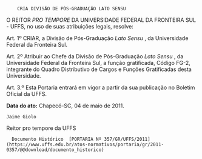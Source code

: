         CRIA DIVISÃO DE PÓS-GRADUAÇÃO LATO SENSU  

O REITOR  *PRO TEMPORE*  DA UNIVERSIDADE FEDERAL DA FRONTEIRA SUL - UFFS, no uso de suas atribuições legais, resolve:

 Art. 1º CRIAR, a Divisão de Pós-Graduação  *Lato Sensu*  , da Universidade Federal da Fronteira Sul.

 Art. 2º Atribuir ao Chefe da Divisão de Pós-Graduação  *Lato Sensu*  , da Universidade Federal da Fronteira Sul, a função gratificada, Código FG-2, integrante do Quadro Distributivo de Cargos e Funções Gratificadas desta Universidade.

  

 Art. 3.º Esta Portaria entrará em vigor a partir da sua publicação no Boletim Oficial da UFFS.

  

   **Data do ato:** Chapecó-SC, 04 de maio de 2011.   
 

    Jaime Giolo    
 Reitor pro tempore da UFFS 

      Documento Histórico  [PORTARIA Nº 357/GR/UFFS/2011](https://www.uffs.edu.br/atos-normativos/portaria/gr/2011-0357/@@download/documento_historico)     
      